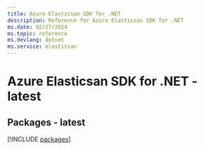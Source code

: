 ```yaml
---
title: Azure Elasticsan SDK for .NET
description: Reference for Azure Elasticsan SDK for .NET
ms.date: 02/27/2024
ms.topic: reference
ms.devlang: dotnet
ms.service: elasticsan
---
```

# Azure Elasticsan SDK for .NET - latest
## Packages - latest
[!INCLUDE [packages](elasticsan-index.md)]